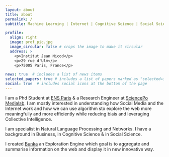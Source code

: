 ```yaml
---
layout: about
title: about
permalink: /
subtitle: Machine Learning | Internet | Cognitive Science | Social Science | Exploration Engine

profile:
  align: right
  image: prof_pic.jpg
  image_circular: false # crops the image to make it circular
  address: >
    <p>Institut Jean Nicod</p>
    <p>29 rue d'Ulm</p>
    <p>75005 Paris, France</p>

news: true  # includes a list of news items
selected_papers: true # includes a list of papers marked as "selected={true}"
social: true  # includes social icons at the bottom of the page
---
```


I am a Phd Student at [ENS Paris](<https://www.computationalculturalsciences.com/charles-de-dampierre>) & a Research Engineer at [SciencePo Medialab](<https://medialab.sciencespo.fr/en/people/charles-de-dampierre/>). I am mostly interested in understanding how Social Media and the Internet work and how we can use algorithm sto explore the web more meaningfully and more efficiently while reducing biais and leveraging Collective Intelligence.

I am specialist in Natural Language Processing and Networks. I have a background in Business, in Cognitive Science & in Social Science.

I created [Bunka](https://www.bunka.ai/) an Exploration Engine which goal is to aggregate and summarise information on the web and display it in new innovative way.
